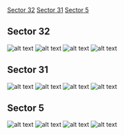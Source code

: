 [Sector 32](#sector32)
[Sector 31](#sector31)
[Sector 5](#sector5)

<a name = "sector32"></a>
## Sector 32
![alt text](/tt/WASP-078_Sector_32/WASP-078_Sector_32_a_TimeSeries.png)
![alt text](/tt/WASP-078_Sector_32/WASP-078_Sector_32_b_FoldedLightCurve.png)
![alt text](/tt/WASP-078_Sector_32/WASP-078_Sector_32_b_IndividualTransitsWithFit.png)
![alt text](/tt/WASP-078_Sector_32/WASP-078_Sector_32_c_TimingResiduals.png)

<a name = "sector31"></a>
## Sector 31
![alt text](/tt/WASP-078_Sector_31/WASP-078_Sector_31_a_TimeSeries.png)
![alt text](/tt/WASP-078_Sector_31/WASP-078_Sector_31_b_FoldedLightCurve.png)
![alt text](/tt/WASP-078_Sector_31/WASP-078_Sector_31_b_IndividualTransitsWithFit.png)
![alt text](/tt/WASP-078_Sector_31/WASP-078_Sector_31_c_TimingResiduals.png)

<a name = "sector5"></a>
## Sector 5
![alt text](/tt/WASP-078_Sector_5/WASP-078_Sector_5_a_TimeSeries.png)
![alt text](/tt/WASP-078_Sector_5/WASP-078_Sector_5_b_FoldedLightCurve.png)
![alt text](/tt/WASP-078_Sector_5/WASP-078_Sector_5_b_IndividualTransitsWithFit.png)
![alt text](/tt/WASP-078_Sector_5/WASP-078_Sector_5_c_TimingResiduals.png)

